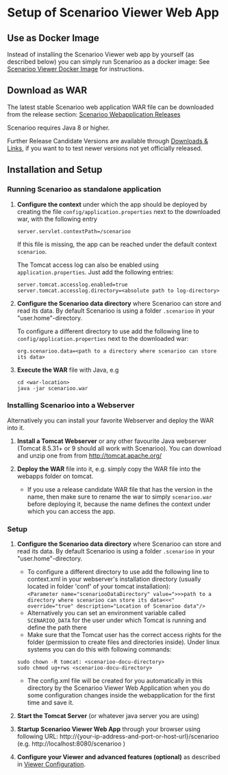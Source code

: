 # Setup of Scenarioo Viewer Web App

## Use as Docker Image

Instead of installing the Scenarioo Viewer web app by yourself (as described below) you can simply run Scenarioo as a docker image: See [Scenarioo Viewer Docker Image](Scenarioo-Viewer-Docker-Image.md) for instructions.

## Download as WAR

The latest stable Scenarioo web application WAR file can be downloaded from the release section:
[Scenarioo Webapplication Releases](https://github.com/scenarioo/scenarioo/releases)

Scenarioo requires Java 8 or higher.

Further Release Candidate Versions are available through [Downloads & Links](../downloads-and-links.md), if you want to to test newer versions not yet officially released.

## Installation and Setup
### Running Scenarioo as standalone application
1. **Configure the context** under which the app should be deployed by creating the file `config/application.properties` next to the downloaded war, with the following entry
     ```
     server.servlet.contextPath=/scenarioo
     ```
     If this file is missing, the app can be reached under the default context `scenarioo`.
     
     The Tomcat access log can also be enabled using `application.properties`. Just add the following entries:
     ```
     server.tomcat.accesslog.enabled=true
     server.tomcat.accesslog.directory=<absolute path to log-directory>
     ```
2. **Configure the Scenarioo data directory** where Scenarioo can store and read its data. By default Scenarioo is using a folder `.scenarioo` in your "user.home"-directory.
    
    To configure a different directory to use add the following line to `config/application.properties` next to the downloaded war:  
    ```
    org.scenarioo.data=<path to a directory where scenarioo can store its data>
    ```

3. **Execute the WAR** file with Java, e.g 
     ```
     cd <war-location>
     java -jar scenarioo.war
     ```

### Installing Scenarioo into a Webserver
Alternatively you can install your favorite Webserver and deploy the WAR into it.

1. **Install a Tomcat Webserver** or any other favourite Java webserver (Tomcat 8.5.31+ or 9 should all work with Scenarioo). You can download and unzip one from from http://tomcat.apache.org/ 

2. **Deploy the WAR** file into it, e.g. simply copy the WAR file into the webapps folder on tomcat. 
    * If you use a release candidate WAR file that has the version in the name, then make sure to rename the war to simply `scenarioo.war` before deploying it, because the name defines the context under which you can access the app.

### Setup
1. **Configure the Scenarioo data directory** where Scenarioo can store and read its data. By default Scenarioo is using a folder `.scenarioo` in your "user.home"-directory.
    * To configure a different directory to use add the following line to context.xml in your webserver's installation directory (usually located in folder 'conf' of your tomcat installation):  
`<Parameter name="scenariooDataDirectory" value=">>>path to a directory where scenarioo can store its data<<<" override="true" description="Location of Scenarioo data"/>`
    * Alternatively you can set an environment variable called `SCENARIOO_DATA` for the user under which Tomcat is running and define the path there
    * Make sure that the Tomcat user has the correct access rights for the folder (permission to create files and directories inside). Under linux systems you can do this with following commands:
     ```
     sudo chown -R tomcat: <scenarioo-docu-directory>
     sudo chmod ug+rws <scenarioo-docu-directory> 
     ```
    * The config.xml file will be created for you automatically in this directory by the Scenarioo Viewer Web Application when you do some configuration changes inside the webapplication for the first time and save it.

2. **Start the Tomcat Server** (or whatever java server you are using)

3. **Startup Scenarioo Viewer Web App** through your browser using following URL: http://{your-ip-address-and-port-or-host-url}/scenarioo (e.g. http://localhost:8080/scenarioo )

4. **Configure your Viewer and advanced features (optional)** as described in [Viewer Configuration](Configuration.md).
